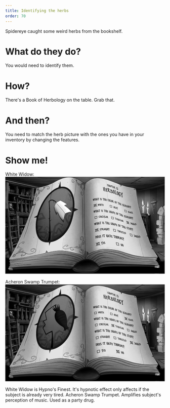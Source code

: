```yaml
---
title: Identifying the herbs
order: 70
---
```


Spidereye caught some weird herbs from the bookshelf.

# What do they do?
You would need to identify them.

# How?
There's a Book of Herbology on the table. Grab that.

# And then?
You need to match the herb picture with the ones you have in your inventory by changing the features.

# Show me!
White Widow:
![White Widow](white_widow.jpg)

Acheron Swamp Trumpet:
![Acheron Swamp Trumpet](black_trumpet.jpg)

White Widow is Hypno's Finest. It's hypnotic effect only affects if the subject is already very tired.
Acheron Swamp Trumpet. Amplifies subject's perception of music. Used as a party drug.
